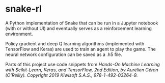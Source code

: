 # snake-rl

A Python implementation of Snake that can be run in a Jupyter notebook (with or without UI) and eventually serves as a reinforcement learning environment. 

Policy gradient and deep Q learning algorithms (implemented with TensorFlow and Keras) are used to train an agent to play the game. The neural network configuration can be saved as a .h5 file.

Parts of this project use code snippets from *Hands-On Machine Learning with Scikit-Learn, Keras, and TensorFlow, 2nd Edition, by Aurélien Géron (O’Reilly). Copyright 2019 Kiwisoft S.A.S., 978-1-492-03264-9.*
